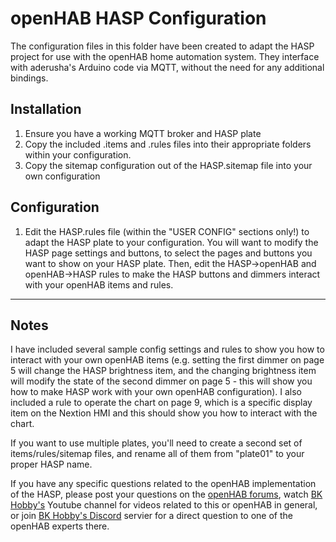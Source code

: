 # openHAB HASP Configuration

The configuration files in this folder have been created to adapt the HASP project for use with the openHAB home automation system. They interface with aderusha's Arduino code via MQTT, without the need for any additional bindings.

## Installation

1. Ensure you have a working MQTT broker and HASP plate
2. Copy the included .items and .rules files into their appropriate folders within your configuration.
3. Copy the sitemap configuration out of the HASP.sitemap file into your own configuration

## Configuration

1. Edit the HASP.rules file (within the "USER CONFIG" sections only!) to adapt the HASP plate to your configuration. You will want to modify the HASP page settings and buttons, to select the pages and buttons you want to show on your HASP plate. Then, edit the HASP->openHAB and openHAB->HASP rules to make the HASP buttons and dimmers interact with your openHAB items and rules.

***

## Notes

I have included several sample config settings and rules to show you how to interact with your own openHAB items (e.g. setting the first dimmer on page 5 will change the HASP brightness item, and the changing brightness item will modify the state of the second dimmer on page 5 - this will show you how to make HASP work with your own openHAB configuration). I also included a rule to operate the chart on page 9, which is a specific display item on the Nextion HMI and this should show you how to interact with the chart.

If you want to use multiple plates, you'll need to create a second set of items/rules/sitemap files, and rename all of them from "plate01" to your proper HASP name.

If you have any specific questions related to the openHAB implementation of the HASP, please post your questions on the [openHAB forums](http://community.openhab.org), watch [BK Hobby's](https://www.youtube.com/c/BKHobby) Youtube channel for videos related to this or openHAB in general, or join [BK Hobby's Discord](https://discord.gg/jUr7J4u) servier for a direct question to one of the openHAB experts there.
